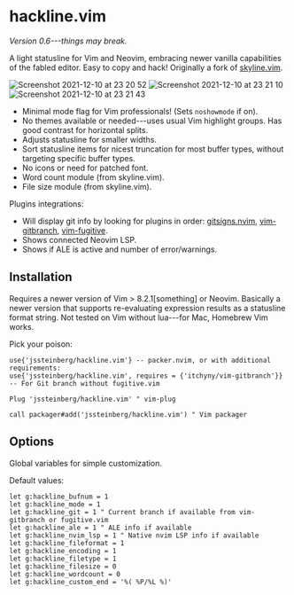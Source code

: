 # hackline.vim

*Version 0.6---things may break.*

A light statusline for Vim and Neovim, embracing newer vanilla capabilities of the fabled editor. Easy to copy and hack! Originally a fork of [skyline.vim](https://github.com/ourigen/skyline.vim).

![Screenshot 2021-12-10 at 23 20 52](https://user-images.githubusercontent.com/729055/145653885-cacb4eef-226c-43fd-9ed7-bc5d966ed6f2.jpg)
![Screenshot 2021-12-10 at 23 21 10](https://user-images.githubusercontent.com/729055/145653891-75489d8c-6e9d-4a87-8bb5-1f35b0bb7c2a.jpg)
![Screenshot 2021-12-10 at 23 21 43](https://user-images.githubusercontent.com/729055/145653894-97033937-4fee-4225-918f-af9020e083f7.jpg)

* Minimal mode flag for Vim professionals! (Sets `noshowmode` if on).
* No themes available or needed---uses usual Vim highlight groups. Has good contrast for horizontal splits.
* Adjusts statusline for smaller widths.
* Sort statusline items for nicest truncation for most buffer types, without targeting specific buffer types.
* No icons or need for patched font.
* Word count module (from skyline.vim).
* File size module (from skyline.vim).

Plugins integrations:

* Will display git info by looking for plugins in order: [gitsigns.nvim](https://github.com/lewis6991/gitsigns.nvim), [vim-gitbranch](https://github.com/itchyny/vim-gitbranch), [vim-fugitive](https://github.com/tpope/vim-fugitive).
* Shows connected Neovim LSP.
* Shows if ALE is active and number of error/warnings.

## Installation

Requires a newer version of Vim > 8.2.1[something] or Neovim. Basically a newer version that supports re-evaluating expression results as a statusline format string. Not tested on Vim without lua---for Mac, Homebrew Vim works.

Pick your poison:

```
use{'jssteinberg/hackline.vim'} -- packer.nvim, or with additional requirements:
use{'jssteinberg/hackline.vim', requires = {'itchyny/vim-gitbranch'}} -- For Git branch without fugitive.vim

Plug 'jssteinberg/hackline.vim' " vim-plug

call packager#add('jssteinberg/hackline.vim') " Vim packager
```

## Options

Global variables for simple customization.

Default values:

```vim
let g:hackline_bufnum = 1
let g:hackline_mode = 1
let g:hackline_git = 1 " Current branch if available from vim-gitbranch or fugitive.vim
let g:hackline_ale = 1 " ALE info if available
let g:hackline_nvim_lsp = 1 " Native nvim LSP info if available
let g:hackline_fileformat = 1
let g:hackline_encoding = 1
let g:hackline_filetype = 1
let g:hackline_filesize = 0
let g:hackline_wordcount = 0
let g:hackline_custom_end = '%( %P/%L %)'
```
